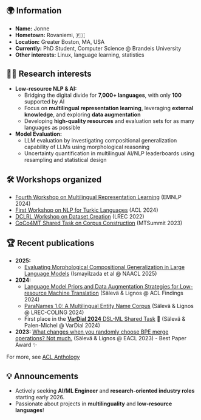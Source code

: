 ## 🌍 **Information**
- **Name:** Jonne
- **Hometown:** Rovaniemi, :finland:
- **Location:** Greater Boston, MA, USA
- **Currently:** PhD Student, Computer Science @ Brandeis University
- **Other interests:** Linux, language learning, statistics

## 👨‍🎓 **Research interests**
- **Low-resource NLP & AI:** 
  - Bridging the digital divide for **7,000+ languages**, with only **100** supported by AI
  - Focus on **multilingual representation learning**, leveraging **external knowledge**, and exploring **data augmentation**
  - Developing **high-quality resources** and evaluation sets for as many languages as possible
- **Model Evaluation:** 
  - LLM evaluation by investigating compositional generalization capability of LLMs using morphological reasoning
  - Uncertainty quantification in multilingual AI/NLP leaderboards using resampling and statistical design

## 🛠️ **Workshops organized**
- [Fourth Workshop on Multilingual Representation Learning](https://sigtyp.github.io/ws2024-mrl.html) (EMNLP 2024)
- [First Workshop on NLP for Turkic Languages](https://aclanthology.org/volumes/2024.sigturk-1/) (ACL 2024)
- [DCLRL Workshop on Dataset Creation](https://dclrl.github.io/) (LREC 2022)
- [CoCo4MT Shared Task on Corpus Construction](https://aclanthology.org/2023.mtsummit-coco4mt.3/) (MTSummit 2023)

## 🏆 **Recent publications**
- **2025:**
  - [Evaluating Morphological Compositional Generalization in Large Language Models](https://aclanthology.org/2025.naacl-long.59/) (Ismayilzada et al @ NAACL 2025)
- **2024:** 
  - [Language Model Priors and Data Augmentation Strategies for Low-resource Machine Translation](https://aclanthology.org/2024.findings-acl.768/) (Sälevä & Lignos @ ACL Findings 2024)
  - [ParaNames 1.0: A Multilingual Entity Name Corpus](https://aclanthology.org/2024.lrec-main.1103/) (Sälevä & Lignos @ LREC-COLING 2024)
  - First place in the [**VarDial 2024** DSL-ML Shared Task](https://aclanthology.org/2024.vardial-1.22/) 🥇 (Sälevä & Palen-Michel @ VarDial 2024)
- **2023:** [What changes when you randomly choose BPE merge operations? Not much.](https://aclanthology.org/2023.insights-1.7/) (Sälevä & Lignos @ EACL 2023) - Best Paper Award ✨

For more, see [ACL Anthology]()

## 💡 **Announcements**
- Actively seeking **AI/ML Engineer** and **research-oriented industry roles** starting early 2026.
- Passionate about projects in **multilinguality** and **low-resource languages**!
